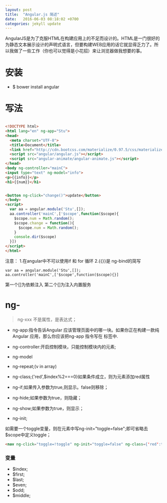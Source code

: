 ```yaml
---
layout: post
title:  "Angular.js 简述"
date:   2016-06-03 08:18:02 +0700
categories: jekyll update
---
```



AngularJS是为了克服HTML在构建应用上的不足而设计的。HTML是一门很好的为静态文本展示设计的声明式语言，但要构建WEB应用的话它就显得乏力了。所以我做了一些工作（你也可以觉得是小花招）来让浏览器做我想要的事。


# 安装

* $ bower install angular

# 写法

```html

<!DOCTYPE html>
<html lang="en" ng-app="Stu">
<head>
  <meta charset="UTF-8">
  <title>Document</title>
  <link href="http://cdn.bootcss.com/materialize/0.97.5/css/materialize.css" rel="stylesheet">
  <script src="angular/angular.js"></script>
  <script src="angular-animate/angular-animate.js"></script>
</head>
<body ng-controller="mainC">
<input type="text" ng-model="info">
<p>{{info}}</p>
<h1>{{num}}</h1>


<button ng-click="change()">update</button>
</body>
<script>
  var aa = angular.module('Stu',[]);
  aa.controller('mainC',['$scope',function($scope){
    $scope.num = Math.random();
    $scope.change = function(){
      $scope.num = Math.random();
    }
    console.dir($scope)
  }])
</script>
</html>


```



注意：
1.在angular中不可以使用if 和 for 循环
2.{{}}是 ng-bind的简写



```javaascript
var aa = angular.module('Stu',[]);
aa.controller('mainC',['$scope',function($scope){}]
```

第一个[]为依赖注入
第二个[]为注入内置服务

# ng-

> ng-xxx 不是属性，是表达式；

* ng-app:指令告诉Angular 应该管理页面中的哪一块。如果你正在构建一款纯Angular 应用，那么你应该把ng-app 指令写在<html> 标签中.
* ng-controller:开启控制模块，只能控制模块内的元素;
* ng-model

* ng-repeat;(v in array)
* ng-class;{'red',$index%2===0}如果条件成立，则为元素添加red属性
* ng-if;如果传入参数为true,则显示。false则移除；
* ng-hide;如果参数为true，则隐藏；
* ng-show;如果参数为true，则显示；

* ng-init;

如需要一个toggle变量，则在元素中写ng-init="toggle=false";即可省略去$scope中定义toggle；
```html
<nav ng-click="toggle=!toggle" ng-init="toggle=false" ng-class={'red':toggle}>
```

### 变量

* $index;
* $first;
* $last;
* $even;
* $odd;
* $middle;
